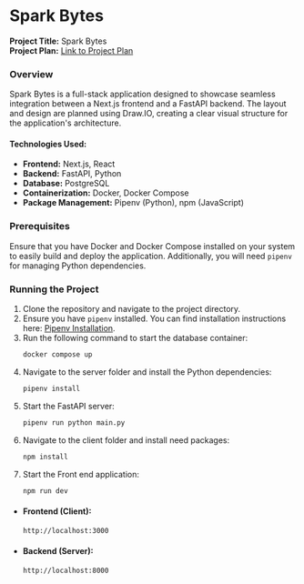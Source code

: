# Spark Bytes

**Project Title:** Spark Bytes  
**Project Plan:** [Link to Project Plan](https://docs.google.com/document/d/10pkAZIoFl5MzBUSwCCxR0NGx_LZfaYNjJFyO7zmyBfA/edit)

### Overview
Spark Bytes is a full-stack application designed to showcase seamless integration between a Next.js frontend and a FastAPI backend. The layout and design are planned using Draw.IO, creating a clear visual structure for the application's architecture.

#### Technologies Used:
- **Frontend:** Next.js, React
- **Backend:** FastAPI, Python
- **Database:** PostgreSQL
- **Containerization:** Docker, Docker Compose
- **Package Management:** Pipenv (Python), npm (JavaScript)

### Prerequisites
Ensure that you have Docker and Docker Compose installed on your system to easily build and deploy the application. Additionally, you will need `pipenv` for managing Python dependencies.

### Running the Project

1. Clone the repository and navigate to the project directory.
2. Ensure you have `pipenv` installed. You can find installation instructions here: [Pipenv Installation](https://pipenv.pypa.io/en/latest/installation.html).
4. Run the following command to start the database container:
   ```bash
   docker compose up
5. Navigate to the server folder and install the Python dependencies:
   ```bash 
   pipenv install
6. Start the FastAPI server:
   ```bash
   pipenv run python main.py
7. Navigate to the client folder and install need packages:
   ```bash
   npm install
8. Start the Front end application:
   ```bash
   npm run dev

- #### Frontend (Client):
   ```bash
   http://localhost:3000
- #### Backend (Server):
   ```bash
   http://localhost:8000

